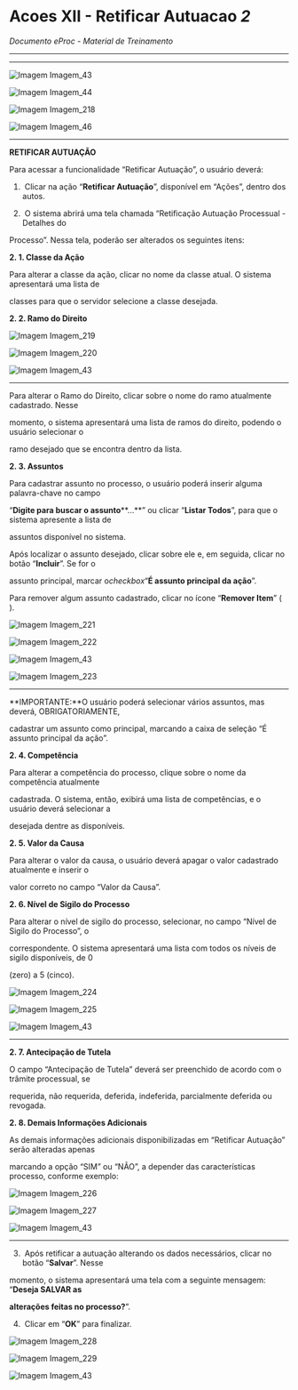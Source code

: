 # Acoes XII - Retificar Autuacao _2_

*Documento eProc - Material de Treinamento*

---

---

![Imagem Imagem_43](../imgs/Imagem_43.png)

![Imagem Imagem_44](../imgs/Imagem_44.png)

![Imagem Imagem_218](../imgs/Imagem_218.png)

![Imagem Imagem_46](../imgs/Imagem_46.png)


---

**RETIFICAR AUTUAÇÃO**

Para acessar a funcionalidade “Retificar Autuação”, o usuário deverá:

1. ​ Clicar na ação “**Retificar Autuação**”, disponível em “Ações”, dentro dos autos.

2. ​ O sistema abrirá uma tela chamada “Retificação Autuação Processual - Detalhes do

Processo”. Nessa tela, poderão ser alterados os seguintes itens:

**2. 1. Classe da Ação**

Para alterar a classe da ação, clicar no nome da classe atual. O sistema apresentará uma lista de

classes para que o servidor selecione a classe desejada.

**2. 2. Ramo do Direito**

![Imagem Imagem_219](../imgs/Imagem_219.png)

![Imagem Imagem_220](../imgs/Imagem_220.png)

![Imagem Imagem_43](../imgs/Imagem_43.png)


---

Para alterar o Ramo do Direito, clicar sobre o nome do ramo atualmente cadastrado. Nesse

momento, o sistema apresentará uma lista de ramos do direito, podendo o usuário selecionar o

ramo desejado que se encontra dentro da lista.

**2. 3. Assuntos**

Para cadastrar assunto no processo, o usuário poderá inserir alguma palavra-chave no campo

“**Digite para buscar o assunto****…**” ou clicar “**Listar Todos**”, para que o sistema apresente a lista de

assuntos disponível no sistema.

Após localizar o assunto desejado, clicar sobre ele e, em seguida, clicar no botão “**Incluir**”. Se for o

assunto principal, marcar o*checkbox*“**É assunto principal da ação**”.

Para remover algum assunto cadastrado, clicar no ícone “**Remover Item**” ( ).

![Imagem Imagem_221](../imgs/Imagem_221.png)

![Imagem Imagem_222](../imgs/Imagem_222.png)

![Imagem Imagem_43](../imgs/Imagem_43.png)

![Imagem Imagem_223](../imgs/Imagem_223.png)


---

**IMPORTANTE:**O usuário poderá selecionar vários assuntos, mas deverá, OBRIGATORIAMENTE,

cadastrar um assunto como principal, marcando a caixa de seleção “É assunto principal da ação”.

**2. 4. Competência**

Para alterar a competência do processo, clique sobre o nome da competência atualmente

cadastrada. O sistema, então, exibirá uma lista de competências, e o usuário deverá selecionar a

desejada dentre as disponíveis.

**2. 5. Valor da Causa**

Para alterar o valor da causa, o usuário deverá apagar o valor cadastrado atualmente e inserir o

valor correto no campo “Valor da Causa”.

**2. 6. Nível de Sigilo do Processo**

Para alterar o nível de sigilo do processo, selecionar, no campo “Nível de Sigilo do Processo”, o

correspondente. O sistema apresentará uma lista com todos os níveis de sigilo disponíveis, de 0

(zero) a 5 (cinco).

![Imagem Imagem_224](../imgs/Imagem_224.png)

![Imagem Imagem_225](../imgs/Imagem_225.png)

![Imagem Imagem_43](../imgs/Imagem_43.png)


---

**2. 7. Antecipação de Tutela**

O campo “Antecipação de Tutela” deverá ser preenchido de acordo com o trâmite processual, se

requerida, não requerida, deferida, indeferida, parcialmente deferida ou revogada.

**2. 8. Demais Informações Adicionais**

As demais informações adicionais disponibilizadas em “Retificar Autuação” serão alteradas apenas

marcando a opção “SIM” ou “NÃO”, a depender das características processo, conforme exemplo:

![Imagem Imagem_226](../imgs/Imagem_226.png)

![Imagem Imagem_227](../imgs/Imagem_227.png)

![Imagem Imagem_43](../imgs/Imagem_43.png)


---

3. ​ Após retificar a autuação alterando os dados necessários, clicar no botão “**Salvar**”. Nesse

momento, o sistema apresentará uma tela com a seguinte mensagem: “**Deseja SALVAR as**

**alterações feitas no processo?**”.

4. ​ Clicar em “**OK**” para finalizar.

![Imagem Imagem_228](../imgs/Imagem_228.png)

![Imagem Imagem_229](../imgs/Imagem_229.png)

![Imagem Imagem_43](../imgs/Imagem_43.png)
